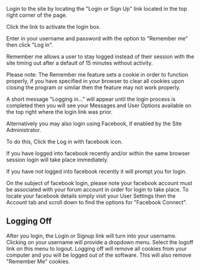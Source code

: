 <p>Login to the site by locating the "Login or Sign Up" link located in the top right corner of the page.</p>

<p>Click the link to activate the login box.</p>

<p>Enter in your username and password with the option to "Remember me" then click "Log in".</p>

<p>Remember me allows a user to stay logged instead of their session with the site timing out after a default of 15 minutes without activity.</p>

<p>Please note: The Remember me feature sets a cookie in order to function properly, if you have specified in your browser to clear all cookies upon closing the program or similar then the feature may not work properly.</p>

<p>A short message "Logging in..." will appear until the login process is completed then you will see your Messages and User Options available on the top right where the login link was prior.</p>

<p>Alternatively you may also login using Facebook, if enabled by the Site Administrator.</p>

<p>To do this, Click the Log in with facebook icon.</p>

<p>If you have logged into facebook recently and/or within the same browser session login will take place immediately.</p>

<p>If you have not logged into facebook recently it will prompt you for login.</p>

<p>On the subject of facebook login, please note your facebook account must be associated with your forum  account in order for login to take place. To locate your facebook details simply visit your User Settings then the Account tab and scroll down to find the options for "Facebook Connect".</p>

<h2>Logging Off</h2>
<p>After you login, the Login or Signup link will turn into your username. Clicking on your username will provide a dropdown menu. Select the logoff link on this menu to logout. Logging off will remove all cookies from your computer and you will be logged out of the software. This will also remove "Remember Me" cookies.</p>